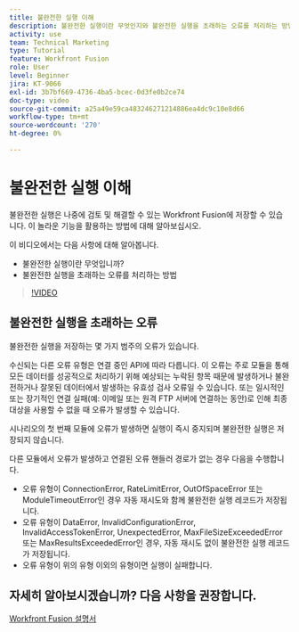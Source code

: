 ```yaml
---
title: 불완전한 실행 이해
description: 불완전한 실행이란 무엇인지와 불완전한 실행을 초래하는 오류를 처리하는 방법에 대해 알아봅니다. [!DNL Adobe Workfront Fusion].
activity: use
team: Technical Marketing
type: Tutorial
feature: Workfront Fusion
role: User
level: Beginner
jira: KT-9066
exl-id: 3b7bf669-4736-4ba5-bcec-0d3fe0b2ce74
doc-type: video
source-git-commit: a25a49e59ca483246271214886ea4dc9c10e8d66
workflow-type: tm+mt
source-wordcount: '270'
ht-degree: 0%

---
```


# 불완전한 실행 이해

불완전한 실행은 나중에 검토 및 해결할 수 있는 Workfront Fusion에 저장할 수 있습니다. 이 놀라운 기능을 활용하는 방법에 대해 알아보십시오.

이 비디오에서는 다음 사항에 대해 알아봅니다.

* 불완전한 실행이란 무엇입니까?
* 불완전한 실행을 초래하는 오류를 처리하는 방법

>[!VIDEO](https://video.tv.adobe.com/v/335307/?quality=12&learn=on)

## 불완전한 실행을 초래하는 오류

불완전한 실행을 저장하는 몇 가지 범주의 오류가 있습니다.

수신되는 다른 오류 유형은 연결 중인 API에 따라 다릅니다. 이 오류는 주로 모듈을 통해 모든 데이터를 성공적으로 처리하기 위해 예상되는 누락된 항목 때문에 발생하거나 불완전하거나 잘못된 데이터에서 발생하는 유효성 검사 오류일 수 있습니다. 또는 일시적인 또는 장기적인 연결 실패(예: 이메일 또는 원격 FTP 서버에 연결하는 동안)로 인해 최종 대상을 사용할 수 없을 때 오류가 발생할 수 있습니다.

시나리오의 첫 번째 모듈에 오류가 발생하면 실행이 즉시 중지되며 불완전한 실행은 저장되지 않습니다.

다른 모듈에서 오류가 발생하고 연결된 오류 핸들러 경로가 없는 경우 다음을 수행합니다.

* 오류 유형이 ConnectionError, RateLimitError, OutOfSpaceError 또는 ModuleTimeoutError인 경우 자동 재시도와 함께 불완전한 실행 레코드가 저장됩니다.
* 오류 유형이 DataError, InvalidConfigurationError, InvalidAccessTokenError, UnexpectedError, MaxFileSizeExceededError 또는 MaxResultsExceededError인 경우, 자동 재시도 없이 불완전한 실행 레코드가 저장됩니다.
* 오류 유형이 위의 유형 이외의 유형이면 실행이 실패합니다.

## 자세히 알아보시겠습니까? 다음 사항을 권장합니다.

[Workfront Fusion 설명서](https://experienceleague.adobe.com/docs/workfront/using/adobe-workfront-fusion/workfront-fusion-2.html?lang=en)
